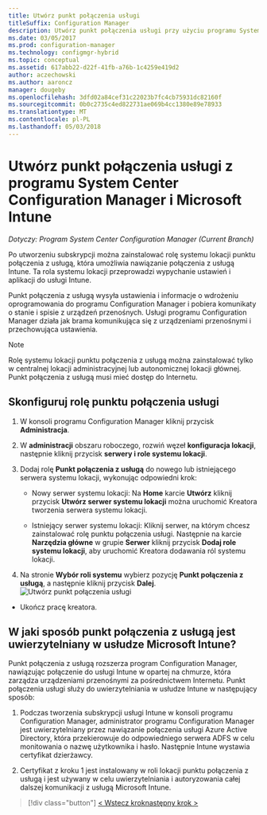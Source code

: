 ```yaml
---
title: Utwórz punkt połączenia usługi
titleSuffix: Configuration Manager
description: Utwórz punkt połączenia usługi przy użyciu programu System Center Configuration Manager.
ms.date: 03/05/2017
ms.prod: configuration-manager
ms.technology: configmgr-hybrid
ms.topic: conceptual
ms.assetid: 617abb22-d22f-41fb-a76b-1c4259e419d2
author: aczechowski
ms.author: aaroncz
manager: dougeby
ms.openlocfilehash: 3dfd02a84cef31c22023b7fc4cb75931dc82160f
ms.sourcegitcommit: 0b0c2735c4ed822731ae069b4cc1380e89e78933
ms.translationtype: MT
ms.contentlocale: pl-PL
ms.lasthandoff: 05/03/2018
---
```

# <a name="create-a-service-connection-point-with-system-center-configuration-manager-and-microsoft-intune"></a>Utwórz punkt połączenia usługi z programu System Center Configuration Manager i Microsoft Intune

*Dotyczy: Program System Center Configuration Manager (Current Branch)*

Po utworzeniu subskrypcji można zainstalować rolę systemu lokacji punktu połączenia z usługą, która umożliwia nawiązanie połączenia z usługą Intune. Ta rola systemu lokacji przeprowadzi wypychanie ustawień i aplikacji do usługi Intune.

 Punkt połączenia z usługą wysyła ustawienia i informacje o wdrożeniu oprogramowania do programu Configuration Manager i pobiera komunikaty o stanie i spisie z urządzeń przenośnych. Usługi programu Configuration Manager działa jak brama komunikująca się z urządzeniami przenośnymi i przechowująca ustawienia.

> [!NOTE]
>  Rolę systemu lokacji punktu połączenia z usługą można zainstalować tylko w centralnej lokacji administracyjnej lub autonomicznej lokacji głównej. Punkt połączenia z usługą musi mieć dostęp do Internetu.


## <a name="configure-the-service-connection-point-role"></a>Skonfiguruj rolę punktu połączenia usługi

1.  W konsoli programu Configuration Manager kliknij przycisk **Administracja**.

2.  W **administracji** obszaru roboczego, rozwiń węzeł **konfiguracja lokacji**, następnie kliknij przycisk **serwery i role systemu lokacji**.

3.  Dodaj rolę **Punkt połączenia z usługą** do nowego lub istniejącego serwera systemu lokacji, wykonując odpowiedni krok:

    -   Nowy serwer systemu lokacji: Na **Home** karcie **Utwórz** kliknij przycisk **Utwórz serwer systemu lokacji** można uruchomić Kreatora tworzenia serwera systemu lokacji.

    -   Istniejący serwer systemu lokacji: Kliknij serwer, na którym chcesz zainstalować rolę punktu połączenia usługi. Następnie na karcie **Narzędzia główne** w grupie **Serwer** kliknij przycisk **Dodaj role systemu lokacji**, aby uruchomić Kreatora dodawania ról systemu lokacji.

4.  Na stronie **Wybór roli systemu** wybierz pozycję **Punkt połączenia z usługą**, a następnie kliknij przycisk **Dalej**.
![Utwórz punkt połączenia usługi](../media/mdm-service-connection-point.png)

* Ukończ pracę kreatora.

## <a name="how-does-the-service-connection-point-authenticate-with-the-microsoft-intune-service"></a>W jaki sposób punkt połączenia z usługą jest uwierzytelniany w usłudze Microsoft Intune?
 Punkt połączenia z usługą rozszerza program Configuration Manager, nawiązując połączenie do usługi Intune w opartej na chmurze, która zarządza urządzeniami przenośnymi za pośrednictwem Internetu. Punkt połączenia usługi służy do uwierzytelniania w usłudze Intune w następujący sposób:

1.  Podczas tworzenia subskrypcji usługi Intune w konsoli programu Configuration Manager, administrator programu Configuration Manager jest uwierzytelniany przez nawiązanie połączenia usługi Azure Active Directory, która przekierowuje do odpowiedniego serwera ADFS w celu monitowania o nazwę użytkownika i hasło. Następnie Intune wystawia certyfikat dzierżawcy.

2.  Certyfikat z kroku 1 jest instalowany w roli lokacji punktu połączenia z usługą i jest używany w celu uwierzytelniania i autoryzowania całej dalszej komunikacji z usługą Microsoft Intune.

> [!div class="button"]
[< Wstecz krok](terms-and-conditions.md)[następny krok >  ](enable-platform-enrollment.md)
